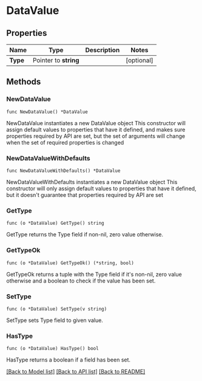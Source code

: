 # DataValue

## Properties

Name | Type | Description | Notes
------------ | ------------- | ------------- | -------------
**Type** | Pointer to **string** |  | [optional] 

## Methods

### NewDataValue

`func NewDataValue() *DataValue`

NewDataValue instantiates a new DataValue object
This constructor will assign default values to properties that have it defined,
and makes sure properties required by API are set, but the set of arguments
will change when the set of required properties is changed

### NewDataValueWithDefaults

`func NewDataValueWithDefaults() *DataValue`

NewDataValueWithDefaults instantiates a new DataValue object
This constructor will only assign default values to properties that have it defined,
but it doesn't guarantee that properties required by API are set

### GetType

`func (o *DataValue) GetType() string`

GetType returns the Type field if non-nil, zero value otherwise.

### GetTypeOk

`func (o *DataValue) GetTypeOk() (*string, bool)`

GetTypeOk returns a tuple with the Type field if it's non-nil, zero value otherwise
and a boolean to check if the value has been set.

### SetType

`func (o *DataValue) SetType(v string)`

SetType sets Type field to given value.

### HasType

`func (o *DataValue) HasType() bool`

HasType returns a boolean if a field has been set.


[[Back to Model list]](../README.md#documentation-for-models) [[Back to API list]](../README.md#documentation-for-api-endpoints) [[Back to README]](../README.md)


